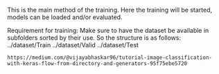 This is the main method of the training. Here the training will be started, models can be loaded and/or evaluated.

Requirement for training:
    Make sure to have the dataset be available in subfolders sorted by their use. So the structure is as follows:    
        ../dataset/Train
        ../dataset/Valid
        ../dataset/Test    
    
    https://medium.com/@vijayabhaskar96/tutorial-image-classification-with-keras-flow-from-directory-and-generators-95f75ebe5720



